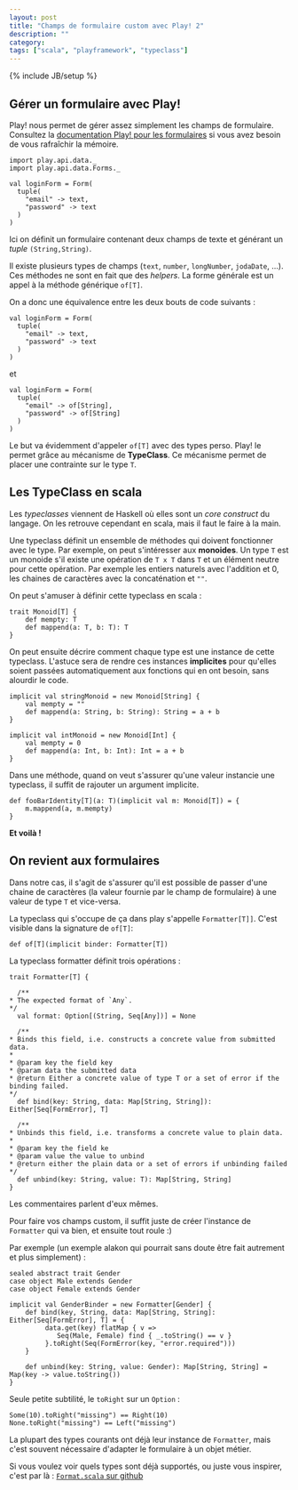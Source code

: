 ```yaml
---
layout: post
title: "Champs de formulaire custom avec Play! 2"
description: ""
category: 
tags: ["scala", "playframework", "typeclass"]
---
```

{% include JB/setup %}

## Gérer un formulaire avec Play!

Play! nous permet de gérer assez simplement les champs de formulaire.
Consultez la [documentation Play! pour les formulaires](
http://www.playframework.org/documentation/2.0/ScalaForms) si
vous avez besoin de vous rafraîchir la mémoire.


    import play.api.data._
    import play.api.data.Forms._
    
    val loginForm = Form(
      tuple(
        "email" -> text,
        "password" -> text
      )
    )

Ici on définit un formulaire contenant deux champs de texte et générant un
*tuple* ``(String,String)``.

Il existe plusieurs types de champs (``text``, ``number``, ``longNumber``, ``jodaDate``, …).
Ces méthodes ne sont en fait que des *helpers*. La forme générale est un appel
à la méthode générique ``of[T]``.

On a donc une équivalence entre les deux bouts de code suivants :

    val loginForm = Form(
      tuple(
        "email" -> text,
        "password" -> text
      )
    )

et

    val loginForm = Form(
      tuple(
        "email" -> of[String],
        "password" -> of[String]
      )
    )

Le but va évidemment d'appeler ``of[T]`` avec des types perso. Play! le permet
grâce au mécanisme de **TypeClass**. Ce mécanisme permet de placer une
contrainte sur le type ``T``.

## Les TypeClass en scala

Les *typeclasses* viennent de Haskell où elles sont un *core construct* du
langage. On les retrouve cependant en scala, mais il faut le faire à la main.

Une typeclass définit un ensemble de méthodes qui doivent fonctionner avec le
type. Par exemple, on peut s'intéresser aux **monoides**. Un type ``T`` est un
monoide s'il existe une opération de ``T x T`` dans ``T`` et un élément neutre
pour cette opération. Par exemple les entiers naturels avec l'addition et 0,
les chaines de caractères avec la concaténation et ``""``.

On peut s'amuser à définir cette typeclass en scala :

    trait Monoid[T] {
        def mempty: T
        def mappend(a: T, b: T): T
    }

On peut ensuite décrire comment chaque type est une instance de cette
typeclass. L'astuce sera de rendre ces instances **implicites** pour qu'elles
soient passées automatiquement aux fonctions qui en ont besoin, sans alourdir
le code.

    implicit val stringMonoid = new Monoid[String] {
        val mempty = ""
        def mappend(a: String, b: String): String = a + b
    }

    implicit val intMonoid = new Monoid[Int] {
        val mempty = 0
        def mappend(a: Int, b: Int): Int = a + b
    }

Dans une méthode, quand on veut s'assurer qu'une valeur instancie une
typeclass, il suffit de rajouter un argument implicite.

    def fooBarIdentity[T](a: T)(implicit val m: Monoid[T]) = {
        m.mappend(a, m.mempty)
    }


**Et voilà !**

## On revient aux formulaires

Dans notre cas, il s'agit de s'assurer qu'il est
possible de passer d'une chaine de caractères (la valeur fournie par le champ
de formulaire) à une valeur de type ``T`` et vice-versa.

La typeclass qui s'occupe de ça dans play s'appelle ``Formatter[T]]``. C'est
visible dans la signature de ``of[T]``:

    def of[T](implicit binder: Formatter[T])


La typeclass formatter définit trois opérations :

    trait Formatter[T] {
    
      /**
    * The expected format of `Any`.
    */
      val format: Option[(String, Seq[Any])] = None
    
      /**
    * Binds this field, i.e. constructs a concrete value from submitted data.
    *
    * @param key the field key
    * @param data the submitted data
    * @return Either a concrete value of type T or a set of error if the binding failed.
    */
      def bind(key: String, data: Map[String, String]): Either[Seq[FormError], T]
    
      /**
    * Unbinds this field, i.e. transforms a concrete value to plain data.
    *
    * @param key the field ke
    * @param value the value to unbind
    * @return either the plain data or a set of errors if unbinding failed
    */
      def unbind(key: String, value: T): Map[String, String]
    }

Les commentaires parlent d'eux mêmes.

Pour faire vos champs custom, il suffit juste de créer l'instance de
``Formatter`` qui va bien, et ensuite tout roule :)

Par exemple (un exemple alakon qui pourrait sans doute être fait autrement et
plus simplement) :

    sealed abstract trait Gender
    case object Male extends Gender
    case object Female extends Gender

    implicit val GenderBinder = new Formatter[Gender] {
        def bind(key, String, data: Map[String, String]: Either[Seq[FormError], T] = {
             data.get(key) flatMap { v =>
                Seq(Male, Female) find { _.toString() == v }
             }.toRight(Seq(FormError(key, "error.required")))
        }

        def unbind(key: String, value: Gender): Map[String, String] = Map(key -> value.toString())
    }

Seule petite subtilité, le ``toRight`` sur un ``Option`` :

    Some(10).toRight("missing") == Right(10)
    None.toRight("missing") == Left("missing")


La plupart des types courants ont déjà leur instance de ``Formatter``, mais c'est
souvent nécessaire d'adapter le formulaire à un objet métier.

Si vous voulez voir quels types sont déjà supportés, ou juste vous inspirer,
c'est par là : [``Format.scala`` sur github](https://github.com/playframework/Play20/blob/master/framework/src/play/src/main/scala/play/api/data/format/Format.scala)
